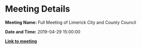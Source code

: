 # Meeting Details

**Meeting Name:** Full Meeting of Limerick City and County Council

**Date and Time:** 2019-04-29 15:00:00

**<a href="https://www.limerick.ie/council/whats-on/full-meeting-limerick-city-and-county-council-28" target="_blank">Link to meeting</a>**
